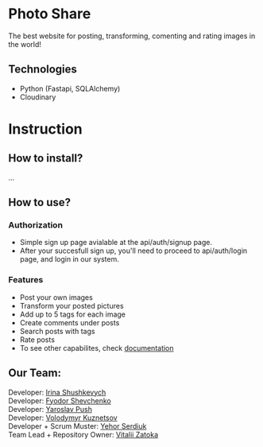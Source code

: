 # Photo Share

The best website for posting, transforming, comenting and rating images in the world!

## Technologies
* Python (Fastapi, SQLAlchemy)
* Cloudinary

# Instruction
  
## How to install?
...
  
## How to use?
### Authorization

* Simple sign up page avialable at the api/auth/signup page.
* After your succesfull sign up, you'll need to proceed to api/auth/login page, and login in our system.

### Features

* Post your own images
* Transform your posted pictures
* Add up to 5 tags for each image
* Create comments under posts
* Search posts with tags
* Rate posts
* To see other capabilites, check [documentation](link)

## Our Team:
Developer: [Irina Shushkevych](https://github.com/IrinaShushkevych)  
Developer: [Fyodor Shevchenko](https://github.com/FyodorSh)  
Developer: [Yaroslav Push](https://github.com/Invil124)  
Developer: [Volodymyr Kuznetsov](https://github.com/Ovick)  
Developer + Scrum Muster: [Yehor Serdiuk](https://github.com/De1c)  
Team Lead + Repository Owner: [Vitalii Zatoka](https://github.com/ZatokaV)
